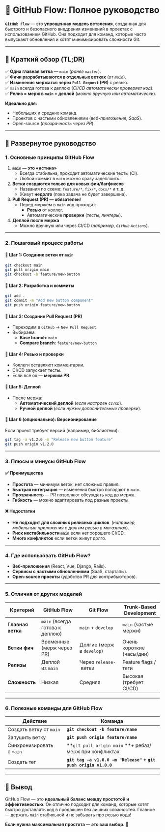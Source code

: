 # 🌟 **GitHub Flow: Полное руководство**

**`GitHub Flow`** — это **упрощенная модель ветвления**, созданная для быстрого и безопасного внедрения изменений в проектах с использованием GitHub. Она подходит для команд, которые часто выпускают обновления и хотят минимизировать сложности Git.

---
## **📌 Краткий обзор** (TL;DR)
✅ **Одна главная ветка** — `main` (*ранее `master`*).  
✅ **Фичи разрабатываются в отдельных ветках** (*от `main`*).  
✅ **Изменения мержатся через `Pull Request` (PR)** с ревью.  
✅ `main` всегда готова к деплою (*CI/CD автоматически проверяет код*).  
✅ **Релиз = мерж в `main` + деплой** (*можно вручную или автоматически*).

**Идеально для:**
- Небольших и средних команд.    
- Проектов с частыми обновлениями (*веб-приложения, SaaS*).    
- Open-source (*прозрачность через PR*).    

---
## **📖 Развернутое руководство**

### **1. Основные принципы GitHub Flow**
1. **`main` — это «истина»**    
    - Всегда стабильна, проходит автоматические тесты (CI).        
    - Любой коммит в `main` можно сразу задеплоить.    
2. **Ветки создаются только для новых фич/багфиксов**    
    - Названия по схеме: `feature/*`, `fix/*`, `docs/*` и т. д.        
    - Живут **недолго** (пока задача не будет завершена).    
3. **Pull Request (PR) — обязателен**!    
    - Перед мержем в `main` код проходит:        
        - **Ревью** от коллег.            
        - Автоматические **проверки** (*тесты, линтеры*).        
4. **Деплой после мержа**    
    - Можно вручную или через CI/CD (*например, `GitHub` `Actions`*).

---
### **2. Пошаговый процесс работы**

#### **🔹 Шаг 1: Создание ветки от `main`**
```bash
git checkout main  
git pull origin main  
git checkout -b feature/new-button  
```

#### **🔹 Шаг 2: Разработка и коммиты**
```bash
git add .  
git commit -m "Add new button component"  
git push origin feature/new-button  
```

#### **🔹 Шаг 3: Создание Pull Request** (PR)
- Переходим в `GitHub` → `New Pull Request`.    
- Выбираем:    
    - **Base branch**: `main`        
    - **Compare branch**: `feature/new-button`        

#### **🔹 Шаг 4: Ревью и проверки**
- Коллеги оставляют комментарии.    
- CI/CD запускает тесты.    
- Если всё ок — **мержим PR**.    

#### **🔹 Шаг 5: Деплой**
- После мержа:    
    - **Автоматический деплой** (*если настроен `CI/CD`*).        
    - **Ручной деплой** (*если нужны дополнительные проверки*).

#### **🔹 Шаг 6 (опционально): Версионирование**
Если проект требует версий (например, библиотеки):
```bash
git tag -a v1.2.0 -m "Release new button feature"  
git push origin v1.2.0  
```

---
### **3. Плюсы и минусы GitHub Flow**

#### **✅ Преимущества**
- **Простота** — минимум веток, нет сложных правил.    
- **Быстрая интеграция** — изменения быстро попадают в `main`.    
- **Прозрачность** — PR позволяют обсуждать код до мержа.    
- **Гибкость** — можно адаптировать под разные проекты.    

#### **❌ Недостатки**
- **Не подходит для сложных релизных циклов** 
	  (*например, мобильные приложения с долгим ревью в магазинах*).    
- **Риск нестабильности `main`** если нет хорошего CI/CD.    
- **Много конфликтов** если ветки живут долго.    

---
### **4. Где использовать GitHub Flow?**
- **Веб-приложения** (React, Vue, Django, Rails).    
- **Сервисы с частыми обновлениями** (SaaS, стартапы).    
- **Open-source проекты** (удобство PR для контрибьюторов).    

---
### **5. Отличия от других моделей**

|**Критерий**|**GitHub Flow**|**Git Flow**|**Trunk-Based Development**|
|---|---|---|---|
|**Главная ветка**|`main` (всегда готова к деплою)|`main` + `develop`|`main` (частые мержи)|
|**Ветки фич**|Временные (мерж через PR)|Долгие (мерж в `develop`)|Очень короткие (часы/дни)|
|**Релизы**|Деплой из `main`|Через `release-` ветки|Feature flags / теги|
|**Сложность**|Низкая|Средняя|Высокая (требует CI/CD)|

---
### **6. Полезные команды для GitHub Flow**

| **Действие**              | **Команда**                                                     |
| ------------------------- | --------------------------------------------------------------- |
| Создать ветку от `main`   | **`git checkout -b feature/name`**                              |
| Запушить ветку            | **`git push origin feature/name`**                              |
| Синхронизировать с `main` | **`git pull origin main` **+ ребаз/мерж при конфликтах          |
| Создать тег               | **`git tag -a v1.0.0 -m "Release"` + `git push origin v1.0.0`** |

---
## **🚀 Вывод**

GitHub Flow — это **идеальный баланс между простотой и эффективностью**. Он отлично подходит для команд, которые хотят быстро доставлять код в продакшен без лишних сложностей. Главное — держать `main` стабильной и не забывать про ревью кода!

**Если нужна максимальная простота — это ваш выбор.** 🎯
